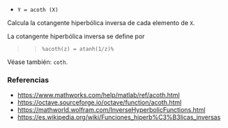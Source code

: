 - `Y = acoth (X)`

Calcula la cotangente hiperbólica inversa de cada elemento de `X`.

La cotangente hiperbólica inversa se define por

> > `%acoth(z) = atanh(1/z)%`

Véase también: `coth`.

### Referencias

- https://www.mathworks.com/help/matlab/ref/acoth.html
- https://octave.sourceforge.io/octave/function/acoth.html
- https://mathworld.wolfram.com/InverseHyperbolicFunctions.html
- https://es.wikipedia.org/wiki/Funciones_hiperb%C3%B3licas_inversas
